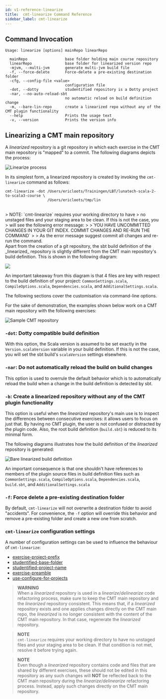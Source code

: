 ```yaml
---
id: v1-reference-linearize
title:  cmt-linearize Command Reference
sidebar_label: cmt-linearize
---
```


## Command Invocation

```
Usage: linearize [options] mainRepo linearRepo

  mainRepo                 base folder holding main course repository
  linearRepo               base folder for linearized version repo
  -mjvm, --multi-jvm       generate multi-jvm build file
  -f, --force-delete       Force-delete a pre-existing destination folder
  -cfg, --config-file <value>
                           configuration file
  -dot, --dotty            studentified repository is a Dotty project
  -nar, --no-auto-reload-sbt
                           no automatic reload on build definition change
  -m, --bare-lin-repo      create a linearized repo without any of the CMT plugin functionality
  --help                   Prints the usage text
  -v, --version            Prints the version info
```

## Linearizing a CMT main repository

A _linearized_ repository is a git repository in which each exercise in the CMT
main repository is "mapped" to a commit. The following diagrams depicts
the process:

![Linearize process](https://i.imgur.com/hsJy9ZT.png)

In its simplest form, a linearized repository is created by invoking the
`cmt-linearize` command as follows:

```
cmt-linearize -dot /Users/ericloots/Trainingen/LBT/lunatech-scala-2-to-scala3-course \
                   /Users/ericloots/tmp/lin
```
<br>
> NOTE: `cmt-linearize` requires your working directory to have
> no unstaged files and your staging area to be clean. If this is not the case, you
> will see the following error message:
> 
>`YOU HAVE UNCOMMITTED CHANGES IN YOUR GIT INDEX. COMMIT CHANGES AND RE-RUN THE COMMAND`
>
> As the error message suggest commit all changes and re-run the command.

<br>
Apart from the creation of a git repository, the sbt build definition
of the _linearized_ repository is slightly different from the CMT main
repository's build definition. This is shown in the following diagram:

![](https://i.imgur.com/jqihk1w.png)

An important takeaway from this diagram is that 4 files are key with respect
to the build definition of your project: `CommonSettings.scala`, `CompileOptions.scala`,
`Dependencies.scala`, and `AdditionalSettings.scala`.

The following sections cover the customisation via command-line options.

For the sake of demonstration, the examples shown below work on a CMT main
repository with the following exercises:

![Sample CMT repository](https://i.imgur.com/6iUQQPi.png)

### `-dot`: Dotty compatible build definition

With this option, the Scala version is assumed to be set exactly in the
`Version.scalaVersion` variable in your build definition. If this is not
the case, you will set the sbt build's `scalaVersion` settings elsewhere.

### `-nar`: Do not automatically reload the build on build changes

This option is used to overrule the default behavior which is to
automatically reload the build when a change in the build definition
is detected by sbt.

### `-b`: Create a linearized repository without any of the CMT plugin functionality

This option is useful when the _linearized_ repository's main use is to inspect
the differences between consecutive exercises: it allows users to focus on just
that. By having no CMT plugin, the user is not confused or distracted by the
plugin code. Also, the root build definition (`build.sbt`) is reduced to its
minimal form.

The following diagrams illustrates how the build definition of the _linearized_
repository is generated:

![Bare linearized build definition](https://i.imgur.com/20hu1g2.png)

An important consequence is that one shouldn't have references to members
of the plugin source files in build definition files such as
`CommonSettings.scala`, `CompileOptions.scala`, `Dependencies.scala`,
`build.sbt`, and `AdditionalSettings.scala`

### `-f`: Force delete a pre-existing destination folder

By default, `cmt-linearize` will not overwrite a destination folder to avoid
"accidents". For convenience, the `-f` option will override this behavior and
remove a pre-existing folder and create a new one from scratch.

### `cmt-linearize` configuration settings

A number of configuration settings can be used to influence the behaviour of `cmt-linearize`:

- [exercise-project-prefix](v1-reference-config.md#exercise-project-prefix)
- [studentified-base-folder](v1-reference-config.md#relative-source-folder)
- [studentified-project-name](v1-reference-config.md#main-base-project-name--studentified-project-name)
- [exercise-preamble](v1-reference-config.md#exercise-preamble)
- [use-configure-for-projects](v1-reference-config.md#use-configure-for-projects)

> **WARNING**<br>
> When a _linearized_ repository is used in a _linearize_/_delinearize_
> code refactoring process, make sure to keep the CMT main repository and
> the _linearized_ repository consistent. This means that, if a _linearized_
> repository exists and one applies changes directly on the CMT main repo,
> the _linearized_ is no longer consistent with the content of the CMT main
> repository.
> In that case, regenerate the _linearized_ repository.

> **NOTE**<br>
> `cmt-linearize` requires your working directory to have no unstaged files
>  and your staging area to be clean. If that condition is not met, resolve
>  it before trying again.

> **NOTE**<br>
> Even though a _linearized_ repository contains code and files that are shared
> by different exercises, these should not be edited in this repository as
> any such changes will **NOT** be reflected back to the CMT main repository
> during the _linearize_/_delinearize_ refactoring process. Instead, apply
> such changes directly on the CMT main repository. 
